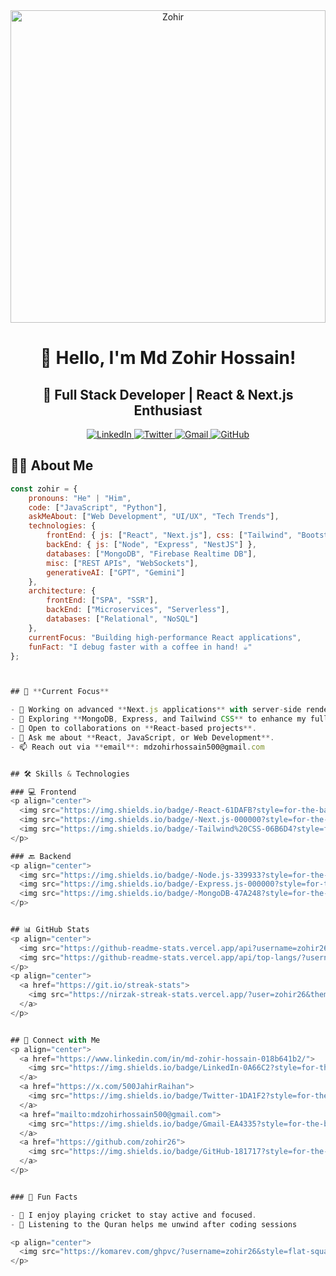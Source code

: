 <div align="center">
  <a>
    <img src="https://i.ibb.co/N6MDk18q/Zohir.jpg" alt="Zohir" border="0" height="500px" width="100%" />
  </a>
</div>

<h1 align="center">👋 Hello, I'm Md Zohir Hossain!</h1>
<h2 align="center">🚀 Full Stack Developer | React & Next.js Enthusiast</h2>

<p align="center">
  <a href="https://www.linkedin.com/in/md-zohir-hossain-018b641b2/">
    <img src="https://img.shields.io/badge/LinkedIn-0A66C2?style=for-the-badge&logo=linkedin&logoColor=white" alt="LinkedIn">
  </a>
  <a href="https://x.com/500JahirRaihan">
    <img src="https://img.shields.io/badge/Twitter-1DA1F2?style=for-the-badge&logo=twitter&logoColor=white" alt="Twitter">
  </a>
  <a href="mailto:mdzohirhossain500@gmail.com">
    <img src="https://img.shields.io/badge/Gmail-EA4335?style=for-the-badge&logo=gmail&logoColor=white" alt="Gmail">
  </a>
  <a href="https://github.com/zohir26">
    <img src="https://img.shields.io/badge/GitHub-181717?style=for-the-badge&logo=github&logoColor=white" alt="GitHub">
  </a>
</p>


## 👨‍💻 About Me
```javascript
const zohir = {
    pronouns: "He" | "Him",
    code: ["JavaScript", "Python"],
    askMeAbout: ["Web Development", "UI/UX", "Tech Trends"],
    technologies: {
        frontEnd: { js: ["React", "Next.js"], css: ["Tailwind", "Bootstrap"] },
        backEnd: { js: ["Node", "Express", "NestJS"] },
        databases: ["MongoDB", "Firebase Realtime DB"],
        misc: ["REST APIs", "WebSockets"],
        generativeAI: ["GPT", "Gemini"]
    },
    architecture: {
        frontEnd: ["SPA", "SSR"],
        backEnd: ["Microservices", "Serverless"],
        databases: ["Relational", "NoSQL"]
    },
    currentFocus: "Building high-performance React applications",
    funFact: "I debug faster with a coffee in hand! ☕"
};



## 🚀 **Current Focus**

- 🔭 Working on advanced **Next.js applications** with server-side rendering.
- 🌱 Exploring **MongoDB, Express, and Tailwind CSS** to enhance my full-stack expertise.
- 👯 Open to collaborations on **React-based projects**.
- 💬 Ask me about **React, JavaScript, or Web Development**.
- 📫 Reach out via **email**: mdzohirhossain500@gmail.com


## 🛠 Skills & Technologies

### 💻 Frontend
<p align="center">
  <img src="https://img.shields.io/badge/-React-61DAFB?style=for-the-badge&logo=react&logoColor=black" alt="React" style="padding: 5px; border-radius: 8px;">
  <img src="https://img.shields.io/badge/-Next.js-000000?style=for-the-badge&logo=next.js&logoColor=white" alt="Next.js" style="padding: 5px; border-radius: 8px;">
  <img src="https://img.shields.io/badge/-Tailwind%20CSS-06B6D4?style=for-the-badge&logo=tailwind-css&logoColor=white" alt="Tailwind CSS" style="padding: 5px; border-radius: 8px;">
</p>

### 🔙 Backend
<p align="center">
  <img src="https://img.shields.io/badge/-Node.js-339933?style=for-the-badge&logo=node.js&logoColor=white" alt="Node.js" style="padding: 5px; border-radius: 8px;">
  <img src="https://img.shields.io/badge/-Express.js-000000?style=for-the-badge&logo=express&logoColor=white" alt="Express.js" style="padding: 5px; border-radius: 8px;">
  <img src="https://img.shields.io/badge/-MongoDB-47A248?style=for-the-badge&logo=mongodb&logoColor=white" alt="MongoDB" style="padding: 5px; border-radius: 8px;">
</p>


## 📊 GitHub Stats
<p align="center">
  <img src="https://github-readme-stats.vercel.app/api?username=zohir26&show_icons=true&theme=dark" alt="GitHub Stats">
  <img src="https://github-readme-stats.vercel.app/api/top-langs/?username=zohir26&layout=compact&theme=dark" alt="Top Languages">
</p>
<p align="center">
  <a href="https://git.io/streak-stats">
    <img src="https://nirzak-streak-stats.vercel.app/?user=zohir26&theme=dark&hide_border=true" alt="GitHub Streak">
  </a>
</p>


## 🔗 Connect with Me
<p align="center">
  <a href="https://www.linkedin.com/in/md-zohir-hossain-018b641b2/">
    <img src="https://img.shields.io/badge/LinkedIn-0A66C2?style=for-the-badge&logo=linkedin&logoColor=white" alt="LinkedIn" style="padding: 5px; border-radius: 8px;">
  </a>
  <a href="https://x.com/500JahirRaihan">
    <img src="https://img.shields.io/badge/Twitter-1DA1F2?style=for-the-badge&logo=twitter&logoColor=white" alt="Twitter" style="padding: 5px; border-radius: 8px;">
  </a>
  <a href="mailto:mdzohirhossain500@gmail.com">
    <img src="https://img.shields.io/badge/Gmail-EA4335?style=for-the-badge&logo=gmail&logoColor=white" alt="Gmail" style="padding: 5px; border-radius: 8px;">
  </a>
  <a href="https://github.com/zohir26">
    <img src="https://img.shields.io/badge/GitHub-181717?style=for-the-badge&logo=github&logoColor=white" alt="GitHub" style="padding: 5px; border-radius: 8px;">
  </a>
</p>


### 🎉 Fun Facts

- 🏏 I enjoy playing cricket to stay active and focused.
- 📖 Listening to the Quran helps me unwind after coding sessions

<p align="center">
  <img src="https://komarev.com/ghpvc/?username=zohir26&style=flat-square&color=blue" alt="Profile Views">
</p>
